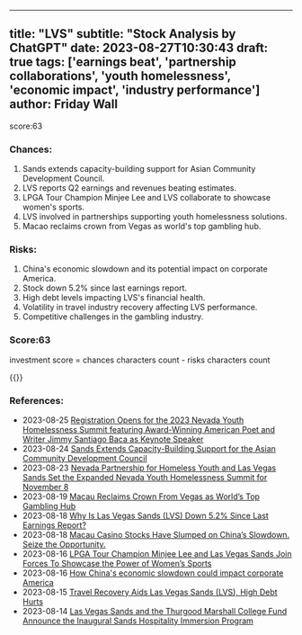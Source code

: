 
---
title: "LVS"
subtitle: "Stock Analysis by ChatGPT"
date: 2023-08-27T10:30:43
draft: true
tags: ['earnings beat', 'partnership collaborations', 'youth homelessness', 'economic impact', 'industry performance']
author: Friday Wall
---

score:63
### Chances:
1. Sands extends capacity-building support for Asian Community Development Council.
2. LVS reports Q2 earnings and revenues beating estimates.
3. LPGA Tour Champion Minjee Lee and LVS collaborate to showcase women's sports.
4. LVS involved in partnerships supporting youth homelessness solutions.
5. Macao reclaims crown from Vegas as world's top gambling hub.
### Risks:
1. China's economic slowdown and its potential impact on corporate America.
2. Stock down 5.2% since last earnings report.
3. High debt levels impacting LVS's financial health.
4. Volatility in travel industry recovery affecting LVS performance.
5. Competitive challenges in the gambling industry.
### Score:63
investment score = chances characters count - risks characters count

{{<tradingview symbol="NYSE:LVS">}}
### References:
- 2023-08-25 [Registration Opens for the 2023 Nevada Youth Homelessness Summit featuring Award-Winning American Poet and Writer Jimmy Santiago Baca as Keynote Speaker](https://finance.yahoo.com/news/registration-opens-2023-nevada-youth-170000103.html?.tsrc=rss)
- 2023-08-24 [Sands Extends Capacity-Building Support for the Asian Community Development Council](https://finance.yahoo.com/news/sands-extends-capacity-building-support-121500002.html?.tsrc=rss)
- 2023-08-23 [Nevada Partnership for Homeless Youth and Las Vegas Sands Set the Expanded Nevada Youth Homelessness Summit for November 8](https://finance.yahoo.com/news/nevada-partnership-homeless-youth-las-172000272.html?.tsrc=rss)
- 2023-08-19 [Macau Reclaims Crown From Vegas as World’s Top Gambling Hub](https://finance.yahoo.com/m/69ebb5e7-7fc2-319e-a803-d731f9cfadb4/macau-reclaims-crown-from.html?.tsrc=rss)
- 2023-08-18 [Why Is Las Vegas Sands (LVS) Down 5.2% Since Last Earnings Report?](https://finance.yahoo.com/news/why-las-vegas-sands-lvs-153022023.html?.tsrc=rss)
- 2023-08-18 [Macau Casino Stocks Have Slumped on China’s Slowdown. Seize the Opportunity.](https://finance.yahoo.com/m/0dfc8975-568d-3548-9613-930aa2ae3918/macau-casino-stocks-have.html?.tsrc=rss)
- 2023-08-16 [LPGA Tour Champion Minjee Lee and Las Vegas Sands Join Forces To Showcase the Power of Women’s Sports](https://finance.yahoo.com/news/lpga-tour-champion-minjee-lee-130000107.html?.tsrc=rss)
- 2023-08-16 [How China's economic slowdown could impact corporate America](https://finance.yahoo.com/video/chinas-economic-slowdown-could-impact-201718960.html?.tsrc=rss)
- 2023-08-15 [Travel Recovery Aids Las Vegas Sands (LVS), High Debt Hurts](https://finance.yahoo.com/news/travel-recovery-aids-las-vegas-150000081.html?.tsrc=rss)
- 2023-08-14 [Las Vegas Sands and the Thurgood Marshall College Fund Announce the Inaugural Sands Hospitality Immersion Program](https://finance.yahoo.com/news/las-vegas-sands-thurgood-marshall-121500624.html?.tsrc=rss)


                